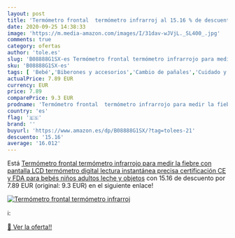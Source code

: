 ```yaml
---
layout: post
title: 'Termómetro frontal  termómetro infrarroj al 15.16 % de descuento'
date: 2020-09-25 14:38:33
image: 'https://m.media-amazon.com/images/I/31dav-wJVjL._SL400_.jpg'
comments: true
category: ofertas
author: 'tole.es'
slug: 'B08888G1SX-es Termómetro frontal termómetro infrarrojo para medir la...'
sku: 'B08888G1SX-es'
tags: [ 'Bebé','Biberones y accesorios','Cambio de pañales','Cuidado y limpieza del hogar','Decoración para dormitorio de bebé','Detergente líquido para textiles','Dispensadores de leche en polvo','Dormitorio','Instrumentos de percusión para niños','Instrumentos musicales para niños','Juegos de imitación','Juegos de médicos','Juguetes','Juguetes de baño','Juguetes para Bebés y primera infancia','Juguetes y juegos','Lactancia y alimentación','Muñecas bebé','Muñecas para casas de muñecas','Muñecas y accesorios','Móviles para bebé','Pañales desechables','Pañales desechables para bebés','Pañales para bebé','Productos para la lavandería','Salud y cuidado personal','bebés', ]
actualPrice: 7.89 EUR
currency: EUR
price: 7.89
comparePrice: 9.3 EUR
prodname: 'Termómetro frontal  termómetro infrarrojo para medir la fiebre  con pantalla LCD  termómetro digital  lectura instantánea precisa  certificación CE y FDA  para bebés  niños  adultos  leche y objetos'
country: 'es'
flag: '🇪🇸'
brand: ''
buyurl: 'https://www.amazon.es/dp/B08888G1SX/?tag=tolees-21'
descuento: '15.16'
average: '16.012'
---
```


Está [Termómetro frontal  termómetro infrarrojo para medir la fiebre  con pantalla LCD  termómetro digital  lectura instantánea precisa  certificación CE y FDA  para bebés  niños  adultos  leche y objetos](https://www.amazon.es/dp/B08888G1SX/?tag=tolees-21) con 15.16 de descuento por 7.89 EUR (original: 9.3 EUR) en el siguiente enlace!

[![Termómetro frontal  termómetro infrarroj](https://m.media-amazon.com/images/I/31dav-wJVjL._SL400_.jpg)](https://www.amazon.es/dp/B08888G1SX/?tag=tolees-21)

ℹ️:


[🛒 Ver la oferta!!](https://www.amazon.es/dp/B08888G1SX/?tag=tolees-21)
